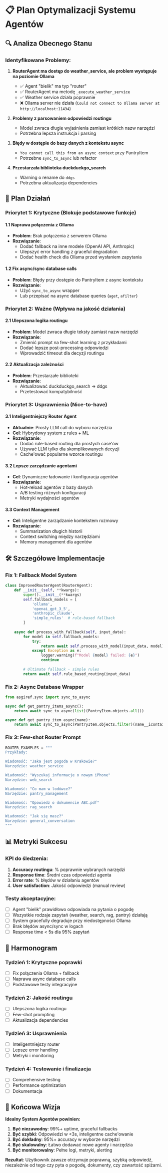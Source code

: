 # 📋 Plan Optymalizacji Systemu Agentów

## 🔍 Analiza Obecnego Stanu

### Identyfikowane Problemy:

1. **RouterAgent ma dostęp do weather_service, ale problem występuje na poziomie Ollama**
   - ✅ Agent "bielik" ma typ "router" 
   - ✅ RouterAgent ma metodę `_execute_weather_service`
   - ✅ Weather service działa poprawnie
   - ❌ Ollama server nie działa (`Could not connect to Ollama server at http://localhost:11434`)

2. **Problemy z parsowaniem odpowiedzi routingu**
   - Model zwraca długie wyjaśnienia zamiast krótkich nazw narzędzi
   - Potrzebna lepsza instrukcja i parsing

3. **Błędy w dostępie do bazy danych z kontekstu async**
   - `You cannot call this from an async context` przy PantryItem
   - Potrzebne `sync_to_async` lub refactor

4. **Przestarzała biblioteka duckduckgo_search**
   - Warning o rename do `ddgs`
   - Potrzebna aktualizacja dependencies

## 🎯 Plan Działań

### Priorytet 1: Krytyczne (Blokuje podstawowe funkcje)

#### 1.1 Naprawa połączenia z Ollama
- **Problem**: Brak połączenia z serwerem Ollama
- **Rozwiązanie**: 
  - Dodać fallback na inne modele (OpenAI API, Anthropic)
  - Ulepszyć error handling z graceful degradation
  - Dodać health check dla Ollama przed wysłaniem zapytania

#### 1.2 Fix async/sync database calls
- **Problem**: Błędy przy dostępie do PantryItem z async kontekstu
- **Rozwiązanie**: 
  - Użyć `sync_to_async` wrapper
  - Lub przepisać na async database queries (`aget`, `afilter`)

### Priorytet 2: Ważne (Wpływa na jakość działania)

#### 2.1 Ulepszona logika routingu
- **Problem**: Model zwraca długie teksty zamiast nazw narzędzi
- **Rozwiązanie**:
  - Zmienić prompt na few-shot learning z przykładami
  - Dodać lepsze post-processing odpowiedzi
  - Wprowadzić timeout dla decyzji routingu

#### 2.2 Aktualizacja zależności
- **Problem**: Przestarzałe biblioteki
- **Rozwiązanie**:
  - Aktualizować duckduckgo_search → ddgs
  - Przetestować kompatybilność

### Priorytet 3: Usprawnienia (Nice-to-have)

#### 3.1 Inteligentniejszy Router Agent
- **Aktualnie**: Prosty LLM call do wyboru narzędzia
- **Cel**: Hybrydowy system z rules + ML
- **Rozwiązanie**:
  - Dodać rule-based routing dla prostych case'ów
  - Używać LLM tylko dla skomplikowanych decyzji
  - Cache'ować popularne wzorce routingu

#### 3.2 Lepsze zarządzanie agentami
- **Cel**: Dynamiczne ładowanie i konfiguracja agentów
- **Rozwiązanie**:
  - Hot-reload agentów z bazy danych
  - A/B testing różnych konfiguracji
  - Metryki wydajności agentów

#### 3.3 Context Management
- **Cel**: Inteligentne zarządzanie kontekstem rozmowy
- **Rozwiązanie**:
  - Summarization długich historii
  - Context switching między narzędziami
  - Memory management dla agentów

## 🛠️ Szczegółowe Implementacje

### Fix 1: Fallback Model System

```python
class ImprovedRouterAgent(RouterAgent):
    def __init__(self, **kwargs):
        super().__init__(**kwargs)
        self.fallback_models = [
            'ollama',
            'openai_gpt_3_5',
            'anthropic_claude',
            'simple_rules'  # rule-based fallback
        ]
    
    async def process_with_fallback(self, input_data):
        for model in self.fallback_models:
            try:
                return await self.process_with_model(input_data, model)
            except Exception as e:
                logger.warning(f"Model {model} failed: {e}")
                continue
        
        # Ultimate fallback - simple rules
        return await self.rule_based_routing(input_data)
```

### Fix 2: Async Database Wrapper

```python
from asgiref.sync import sync_to_async

async def get_pantry_items_async():
    return await sync_to_async(list)(PantryItem.objects.all())

async def get_pantry_item_async(name):
    return await sync_to_async(PantryItem.objects.filter)(name__icontains=name).afirst()
```

### Fix 3: Few-shot Router Prompt

```python
ROUTER_EXAMPLES = """
Przykłady:

Wiadomość: "Jaka jest pogoda w Krakowie?"
Narzędzie: weather_service

Wiadomość: "Wyszukaj informacje o nowym iPhone"
Narzędzie: web_search

Wiadomość: "Co mam w lodówce?"
Narzędzie: pantry_management

Wiadomość: "Opowiedz o dokumencie ABC.pdf"
Narzędzie: rag_search

Wiadomość: "Jak się masz?"
Narzędzie: general_conversation
"""
```

## 📊 Metryki Sukcesu

### KPI do śledzenia:
1. **Accuracy routingu**: % poprawnie wybranych narzędzi
2. **Response time**: Średni czas odpowiedzi agenta
3. **Error rate**: % błędów w działaniu agentów
4. **User satisfaction**: Jakość odpowiedzi (manual review)

### Testy akceptacyjne:
- [ ] Agent "bielik" prawidłowo odpowiada na pytania o pogodę
- [ ] Wszystkie rodzaje zapytań (weather, search, rag, pantry) działają
- [ ] System gracefully degraduje przy niedostępności Ollama
- [ ] Brak błędów async/sync w logach
- [ ] Response time < 5s dla 95% zapytań

## 🔄 Harmonogram

### Tydzień 1: Krytyczne poprawki
- [ ] Fix połączenia Ollama + fallback
- [ ] Naprawa async database calls  
- [ ] Podstawowe testy integracyjne

### Tydzień 2: Jakość routingu
- [ ] Ulepszona logika routingu
- [ ] Few-shot prompting
- [ ] Aktualizacja dependencies

### Tydzień 3: Usprawnienia
- [ ] Inteligentniejszy router
- [ ] Lepsze error handling
- [ ] Metryki i monitoring

### Tydzień 4: Testowanie i finalizacja
- [ ] Comprehensive testing
- [ ] Performance optimization
- [ ] Dokumentacja

## 🎯 Końcowa Wizja

**Idealny System Agentów powinien:**

1. **Być niezawodny**: 99%+ uptime, graceful fallbacks
2. **Być szybki**: Odpowiedzi w <3s, inteligentne cache'owanie
3. **Być dokładny**: 95%+ accuracy w wyborze narzędzi
4. **Być skalowalny**: Łatwo dodawać nowe agenty i narzędzia
5. **Być monitorowalny**: Pełne logi, metryki, alerting

**Rezultat**: Użytkownik zawsze otrzymuje poprawną, szybką odpowiedź, niezależnie od tego czy pyta o pogodę, dokumenty, czy zawartość spiżarni.